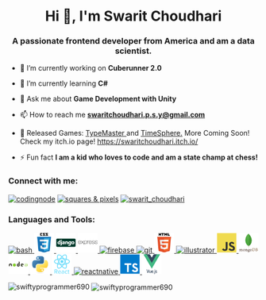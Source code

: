 <h1 align="center">Hi 👋, I'm Swarit Choudhari</h1>
<h3 align="center">A passionate frontend developer from America and am a data scientist.</h3>

- 🔭 I’m currently working on **Cuberunner 2.0**

- 🌱 I’m currently learning **C#**

- 💬 Ask me about **Game Development with Unity**

- 📫 How to reach me **swaritchoudhari.p.s.y@gmail.com**

- 🚀 Released Games: <a href="https://typemaster-10.swaritchoudhari.repl.co/">TypeMaster </a>and <a href="https://timesphere.swaritchoudhari.repl.co/">TimeSphere.</a> More Coming Soon! Check my itch.io page! https://swaritchoudhari.itch.io/

- ⚡ Fun fact **I am a kid who loves to code and am a state champ at chess!**

<h3 align="left">Connect with me:</h3>
<p align="left">
<a href="https://codepen.io/codingnode" target="blank"><img align="center" src="https://cdn.jsdelivr.net/npm/simple-icons@3.0.1/icons/codepen.svg" alt="codingnode" height="30" width="40" /></a>
<a href="https://www.youtube.com/channel/UCau4tN-I_0dwG_rnKum9zJw" target="blank"><img align="center" src="https://cdn.jsdelivr.net/npm/simple-icons@3.0.1/icons/youtube.svg" alt="squares & pixels" height="30" width="40" /></a>
<a href="https://www.hackerrank.com/swarit_choudhari" target="blank"><img align="center" src="https://cdn.jsdelivr.net/npm/simple-icons@3.0.1/icons/hackerrank.svg" alt="swarit_choudhari" height="30" width="40" /></a>
</p>

<h3 align="left">Languages and Tools:</h3>
<p align="left"> <a href="https://www.gnu.org/software/bash/" target="_blank"> <img src="https://www.vectorlogo.zone/logos/gnu_bash/gnu_bash-icon.svg" alt="bash" width="40" height="40"/> </a> <a href="https://www.w3schools.com/css/" target="_blank"> <img src="https://raw.githubusercontent.com/devicons/devicon/master/icons/css3/css3-original-wordmark.svg" alt="css3" width="40" height="40"/> </a> <a href="https://www.djangoproject.com/" target="_blank"> <img src="https://raw.githubusercontent.com/devicons/devicon/master/icons/django/django-original.svg" alt="django" width="40" height="40"/> </a> <a href="https://expressjs.com" target="_blank"> <img src="https://raw.githubusercontent.com/devicons/devicon/master/icons/express/express-original-wordmark.svg" alt="express" width="40" height="40"/> </a> <a href="https://firebase.google.com/" target="_blank"> <img src="https://www.vectorlogo.zone/logos/firebase/firebase-icon.svg" alt="firebase" width="40" height="40"/> </a> <a href="https://git-scm.com/" target="_blank"> <img src="https://www.vectorlogo.zone/logos/git-scm/git-scm-icon.svg" alt="git" width="40" height="40"/> </a> <a href="https://www.w3.org/html/" target="_blank"> <img src="https://raw.githubusercontent.com/devicons/devicon/master/icons/html5/html5-original-wordmark.svg" alt="html5" width="40" height="40"/> </a> <a href="https://www.adobe.com/in/products/illustrator.html" target="_blank"> <img src="https://www.vectorlogo.zone/logos/adobe_illustrator/adobe_illustrator-icon.svg" alt="illustrator" width="40" height="40"/> </a> <a href="https://developer.mozilla.org/en-US/docs/Web/JavaScript" target="_blank"> <img src="https://raw.githubusercontent.com/devicons/devicon/master/icons/javascript/javascript-original.svg" alt="javascript" width="40" height="40"/> </a> <a href="https://www.mongodb.com/" target="_blank"> <img src="https://raw.githubusercontent.com/devicons/devicon/master/icons/mongodb/mongodb-original-wordmark.svg" alt="mongodb" width="40" height="40"/> </a> <a href="https://nodejs.org" target="_blank"> <img src="https://raw.githubusercontent.com/devicons/devicon/master/icons/nodejs/nodejs-original-wordmark.svg" alt="nodejs" width="40" height="40"/> </a> <a href="https://www.python.org" target="_blank"> <img src="https://raw.githubusercontent.com/devicons/devicon/master/icons/python/python-original.svg" alt="python" width="40" height="40"/> </a> <a href="https://reactjs.org/" target="_blank"> <img src="https://raw.githubusercontent.com/devicons/devicon/master/icons/react/react-original-wordmark.svg" alt="react" width="40" height="40"/> </a> <a href="https://reactnative.dev/" target="_blank"> <img src="https://reactnative.dev/img/header_logo.svg" alt="reactnative" width="40" height="40"/> </a> <a href="https://www.typescriptlang.org/" target="_blank"> <img src="https://raw.githubusercontent.com/devicons/devicon/master/icons/typescript/typescript-original.svg" alt="typescript" width="40" height="40"/> </a> <a href="https://vuejs.org/" target="_blank"> <img src="https://raw.githubusercontent.com/devicons/devicon/master/icons/vuejs/vuejs-original-wordmark.svg" alt="vuejs" width="40" height="40"/> </a> </p>

<p><img align="left" src="https://github-readme-stats.vercel.app/api/top-langs?username=swiftyprogrammer690&show_icons=true&theme=onedark&locale=en&layout=compact" alt="swiftyprogrammer690" /></p>

<p>&nbsp;<img align="center" src="https://github-readme-stats.vercel.app/api?username=swiftyprogrammer690&show_icons=true&theme=onedark&locale=en" alt="swiftyprogrammer690" /></p>
